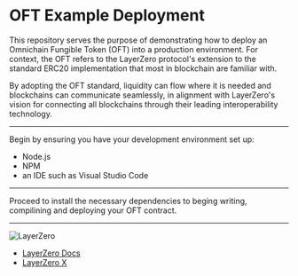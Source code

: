 # OFT Example Deployment

This repository serves the purpose of demonstrating how to deploy an Omnichain Fungible Token (OFT) into a production environment. For context, the OFT refers to the LayerZero protocol's extension to the standard ERC20 implementation that most in blockchain are familiar with. <br>

By adopting the OFT standard, liquidity can flow where it is needed and blockchains can communicate seamlessly, in alignment with LayerZero's vision for connecting all blockchains through their leading interoperability technology.

---

Begin by ensuring you have your development environment set up:

- Node.js
- NPM
- an IDE such as Visual Studio Code

---

Proceed to install the necessary dependencies to beging writing, compilining and deploying your OFT contract.

---

![LayerZero](https://github.com/user-attachments/assets/334a4032-acb6-4f0d-b436-72c4521b1b27)

- [LayerZero Docs](https://docs.layerzero.network/v2) 
- [LayerZero X](https://twitter.com/LayerZero_Labs)
